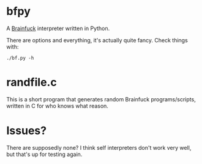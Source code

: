 # bfpy

A [Brainfuck](https://esolangs.org/wiki/brainfuck) interpreter written in
Python.

There are options and everything, it's actually quite fancy. Check things with:

	./bf.py -h

# randfile.c

This is a short program that generates random Brainfuck programs/scripts,
written in C for who knows what reason.

# Issues?

There are supposedly none? I think self interpreters don't work very well, but
that's up for testing again.
